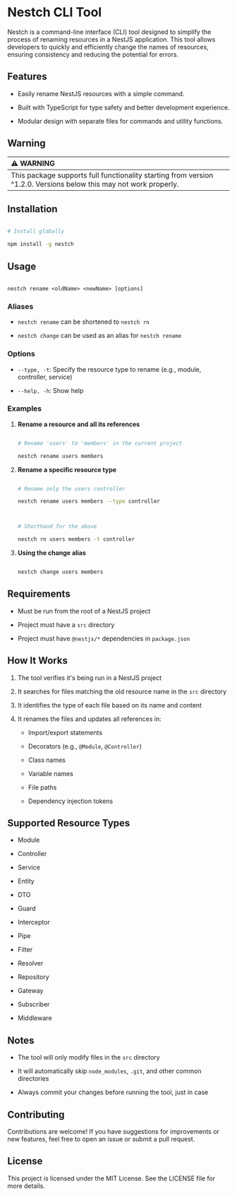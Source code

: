 # Nestch CLI Tool

Nestch is a command-line interface (CLI) tool designed to simplify the process of renaming resources in a NestJS application. This tool allows developers to quickly and efficiently change the names of resources, ensuring consistency and reducing the potential for errors.

## Features

- Easily rename NestJS resources with a simple command.

- Built with TypeScript for type safety and better development experience.

- Modular design with separate files for commands and utility functions.

## Warning

| :warning: WARNING                                                                                                 |
| :---------------------------------------------------------------------------------------------------------------- |
| This package supports full functionality starting from version ^1.2.0. Versions below this may not work properly. |

## Installation

```bash

# Install globally

npm install -g nestch

```

## Usage

```

nestch rename <oldName> <newName> [options]

```

### Aliases

- `nestch rename` can be shortened to `nestch rn`

- `nestch change` can be used as an alias for `nestch rename`

### Options

- `--type, -t`: Specify the resource type to rename (e.g., module, controller, service)

- `--help, -h`: Show help

### Examples

1. **Rename a resource and all its references**

   ```bash

   # Rename 'users' to 'members' in the current project

   nestch rename users members

   ```

2. **Rename a specific resource type**

   ```bash

   # Rename only the users controller

   nestch rename users members --type controller



   # Shorthand for the above

   nestch rn users members -t controller

   ```

3. **Using the change alias**

   ```bash

   nestch change users members

   ```

## Requirements

- Must be run from the root of a NestJS project

- Project must have a `src` directory

- Project must have `@nestjs/*` dependencies in `package.json`

## How It Works

1. The tool verifies it's being run in a NestJS project

2. It searches for files matching the old resource name in the `src` directory

3. It identifies the type of each file based on its name and content

4. It renames the files and updates all references in:

   - Import/export statements

   - Decorators (e.g., `@Module`, `@Controller`)

   - Class names

   - Variable names

   - File paths

   - Dependency injection tokens

## Supported Resource Types

- Module

- Controller

- Service

- Entity

- DTO

- Guard

- Interceptor

- Pipe

- Filter

- Resolver

- Repository

- Gateway

- Subscriber

- Middleware

## Notes

- The tool will only modify files in the `src` directory

- It will automatically skip `node_modules`, `.git`, and other common directories

- Always commit your changes before running the tool, just in case

## Contributing

Contributions are welcome! If you have suggestions for improvements or new features, feel free to open an issue or submit a pull request.

## License

This project is licensed under the MIT License. See the LICENSE file for more details.
